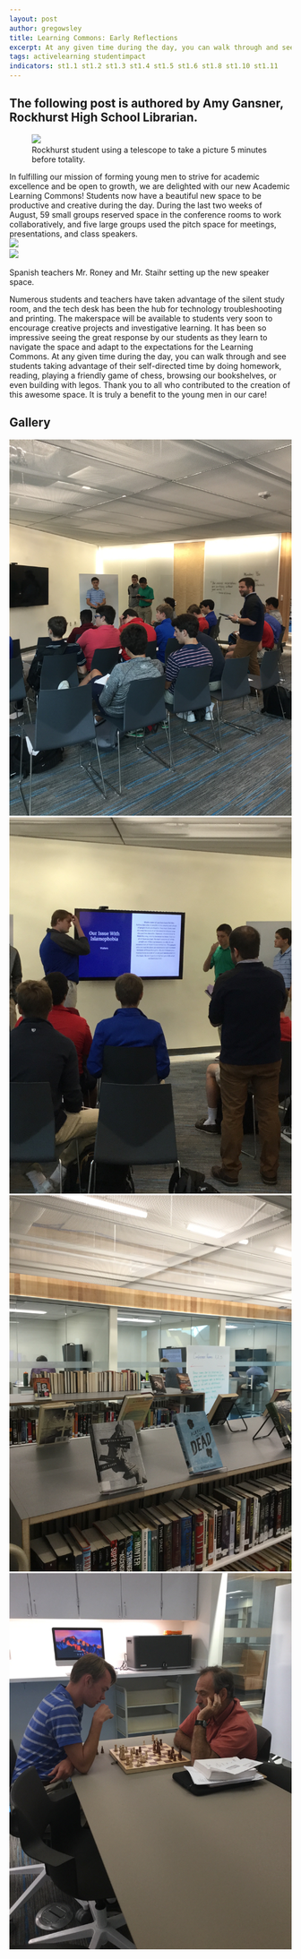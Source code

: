 ```yaml
---
layout: post
author: gregowsley
title: Learning Commons: Early Reflections
excerpt: At any given time during the day, you can walk through and see students taking advantage of their self-directed time
tags: activelearning studentimpact
indicators: st1.1 st1.2 st1.3 st1.4 st1.5 st1.6 st1.8 st1.10 st1.11 
---
```

## The following post is authored by Amy Gansner, Rockhurst High School Librarian.
<div class="flex-wrapper">
  <figure>
    <img src="{{ site.baseurl }}/img/LC-5.jpeg.jpg">
    <figcaption>Rockhurst student using a telescope to take a picture 5 minutes before totality.</figcaption>
  </figure>
</div>
In fulfilling our mission of forming young men to strive for academic excellence and be open to growth, we are delighted with our new Academic Learning Commons! Students now have a beautiful new space to be productive and creative during the day. During the last two weeks of August, 59 small groups reserved space in the conference rooms to work collaboratively, and five large groups used the pitch space for meetings, presentations, and class speakers. 
<div class="flex-wrapper">
  <div class="x1"><img src="{{ site.baseurl }}/img/LC-6.jpeg"></div>
  <div class="x1"><img src="{{ site.baseurl }}/img/LC-7.jpeg"></div>
</div>
<p class="caption">Spanish teachers Mr. Roney and Mr. Staihr setting up the new speaker space.</p>
Numerous students and teachers have taken advantage of the silent study room, and the tech desk has been the hub for technology troubleshooting and printing.  The makerspace will be available to students very soon to encourage creative projects and investigative learning. It has been so impressive seeing the great response by our students as they learn to navigate the space and adapt to the expectations for the Learning Commons. At any given time during the day, you can walk through and see students taking advantage of their self-directed time by doing homework, reading, playing a friendly game of chess, browsing our bookshelves, or even building with legos. Thank you to all who contributed to the creation of this awesome space. It is truly a benefit to the young men in our care!

## Gallery

<div class="row">
  <div class="col-xs-3"><a class="image-popup-vertical-fit" href="/img/LC-1.jpeg" title=""><img src="/img/LC-1.jpeg" alt=""></a></div>
  <div class="col-xs-3"><a class="image-popup-vertical-fit" href="/img/LC-1.jpeg" title=""><img src="/img/LC-2.jpeg" alt=""></a></div>
  <div class="col-xs-3"><a class="image-popup-vertical-fit" href="/img/LC-1.jpeg" title=""><img src="/img/LC-3.jpeg" alt=""></a></div>
  <div class="col-xs-3"><a class="image-popup-vertical-fit" href="/img/LC-1.jpeg" title=""><img src="/img/LC-4.jpeg" alt=""></a></div>
</div>
<p>&nbsp;</p>
